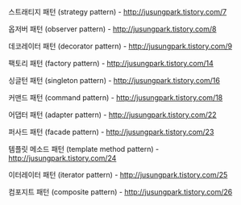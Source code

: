 스트래티지 패턴 (strategy pattern) - http://jusungpark.tistory.com/7

옵저버 패턴 (observer pattern) - http://jusungpark.tistory.com/8

데코레이터 패턴 (decorator pattern) - http://jusungpark.tistory.com/9

팩토리 패턴 (factory pattern) - http://jusungpark.tistory.com/14

싱글턴 패턴 (singleton pattern) - http://jusungpark.tistory.com/16

커맨드 패턴 (command pattern) - http://jusungpark.tistory.com/18

어댑터 패턴 (adapter pattern) - http://jusungpark.tistory.com/22

퍼사드 패턴 (facade pattern) - http://jusungpark.tistory.com/23

템플릿 메소드 패턴 (template method pattern) - http://jusungpark.tistory.com/24

이터레이터 패턴 (iterator pattern) - http://jusungpark.tistory.com/25

컴포지트 패턴 (composite pattern) - http://jusungpark.tistory.com/26
